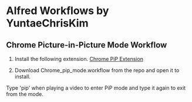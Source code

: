 # Alfred Workflows by YuntaeChrisKim

## Chrome Picture-in-Picture Mode Workflow
1. Install the following extension. [Chrome PiP Extension](https://chrome.google.com/webstore/detail/picture-in-picture-extens/hkgfoiooedgoejojocmhlaklaeopbecg?hl=en)

2. Download Chrome_pip_mode.workflow from the repo and open it to install.

Type 'pip' when playing a video to enter PiP mode and type it again to exit from the mode.

